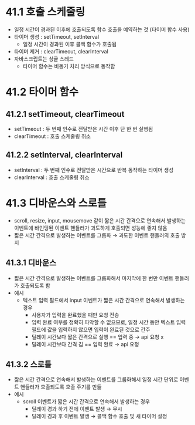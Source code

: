 # 41.1 호출 스케줄링

- 일정 시간이 경과된 이후에 호출되도록 함수 호출을 예약하는 것 (타이머 함수 사용)
- 타이머 생성 : setTimeout, setInterval
  - 일정 시간이 경과된 이후 콜백 함수가 호출됨
- 타이머 제거 : clearTimeout, clearInterval
- 자바스크립트는 싱글 스레드
  - 타이머 함수는 비동기 처리 방식으로 동작함

# 41.2 타이머 함수

## 41.2.1 setTimeout, clearTimeout

- setTimeout : 두 번째 인수로 전달받은 시간 이후 단 한 번 실행됨
- clearTimeout : 호출 스케줄링 취소

## 41.2.2 setInterval, clearInterval

- setInterval : 두 번째 인수로 전달받은 시간으로 반복 동작하는 타이머 생성
- clearInterval : 호출 스케줄링 취소

# 41.3 디바운스와 스로틀

- scroll, resize, input, mousemove 같이 짧은 시간 간격으로 연속해서 발생하는 이벤트에 바인딩된 이벤트 핸들러가 과도하게 호출되면 성능에 좋지 않음
- 짧은 시간 간격으로 발생하는 이벤트를 그룹화 → 과도한 이벤트 핸들러의 호출 방지

## 41.3.1 디바운스

- 짧은 시간 간격으로 발생하는 이벤트를 그룹화해서 마지막에 한 번만 이벤트 핸들러가 호출되도록 함
- 예시
  - 텍스트 입력 필드에서 input 이벤트가 짧은 시간 간격으로 연속해서 발생하는 경우
    - 사용자가 입력을 완료했을 때만 요청 전송
    - 입력 완료 여부를 정확히 파악할 수 없으므로, 일정 시간 동안 텍스트 입력 필드에 값을 입력하지 않으면 입력이 완료된 것으로 간주
    - 딜레이 시간보다 짧은 간격으로 실행 == 입력 중 → api 요청 x
    - 딜레이 시간보다 간격 김 == 입력 완료 → api 요청

## 41.3.2 스로틀

- 짧은 시간 간격으로 연속해서 발생하는 이벤트를 그룹화해서 일정 시간 단위로 이벤트 핸들러가 호출되도록 호출 주기를 만듦
- 예시
  - scroll 이벤트가 짧은 시간 간격으로 연속해서 발생하는 경우
    - 딜레이 경과 하기 전에 이벤트 발생 → 무시
    - 딜레이 경과 후 이벤트 발생 → 콜백 함수 호출 및 새 타이머 설정
